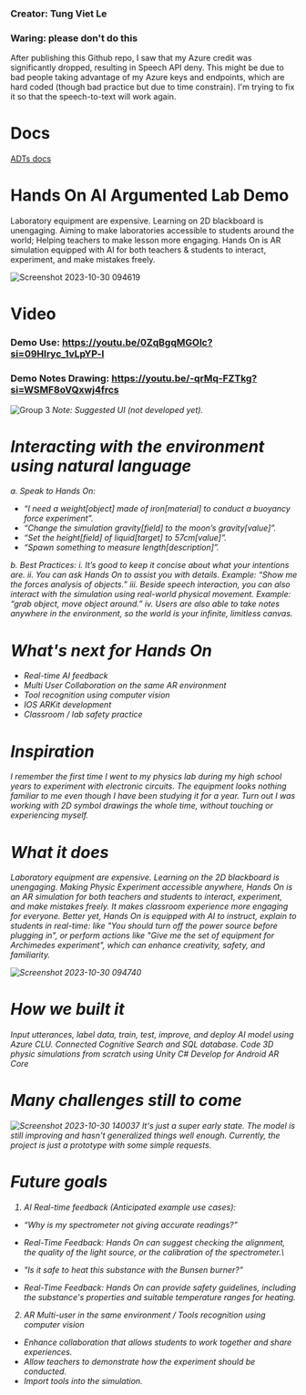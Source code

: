 ### Creator: Tung Viet Le
### Waring: please don't do this
After publishing this Github repo, I saw that my Azure credit was significantly dropped, resulting in Speech API deny. This might be due to bad people taking advantage of my Azure keys and endpoints, which are hard coded (though bad practice but due to time constrain). I'm trying to fix it so that the speech-to-text will work again. 

# Docs

[ADTs docs](https://github.com/TungVietLe/HandsOn/blob/main/ADT.md)


# Hands On AI Argumented Lab Demo
Laboratory equipment are expensive. Learning on 2D blackboard is unengaging. Aiming to make laboratories accessible to students around the world; Helping teachers to make lesson more engaging. Hands On is AR simulation equipped with AI for both teachers & students to interact, experiment, and make mistakes freely.

![Screenshot 2023-10-30 094619](https://github.com/TungVietLe/HandsOn/assets/99946449/417254ae-a0df-4f6d-afbb-72be4eff66b2)


# Video
### Demo Use: https://youtu.be/0ZqBgqMGOlc?si=09HIryc_1vLpYP-l
### Demo Notes Drawing: https://youtu.be/-qrMq-FZTkg?si=WSMF8oVQxwj4frcs

![Group 3](https://github.com/TungVietLe/HandsOn/assets/99946449/73a44b9e-21be-490c-972d-8c47ef39c58c)
<em>Note: Suggested UI (not developed yet).<em>

# Interacting with the environment using natural language
a. Speak to Hands On:
- “I need a weight[object] made of iron[material] to conduct a buoyancy
force experiment”.
- “Change the simulation gravity[field] to the moon’s gravity[value]”.
- “Set the height[field] of liquid[target] to 57cm[value]”.
- “Spawn something to measure length[description]”.

b. Best Practices:
i. It’s good to keep it concise about what your intentions are.
ii. You can ask Hands On to assist you with details. Example: “Show me
the forces analysis of objects.”
iii. Beside speech interaction, you can also interact with the simulation
using real-world physical movement. Example: “grab object, move
object around.”
iv. Users are also able to take notes anywhere in the environment, so the
world is your infinite, limitless canvas.

# What's next for Hands On
- Real-time AI feedback
- Multi User Collaboration on the same AR environment
- Tool recognition using computer vision
- IOS ARKit development
- Classroom / lab safety practice

# Inspiration
I remember the first time I went to my physics lab during my high school years to experiment with electronic circuits. The equipment looks nothing familiar to me even though I have been studying it for a year. Turn out I was working with 2D symbol drawings the whole time, without touching or experiencing myself.

# What it does
Laboratory equipment are expensive. Learning on the 2D blackboard is unengaging. Making Physic Experiment accessible anywhere, Hands On is an AR simulation for both teachers and students to interact, experiment, and make mistakes freely. It makes classroom experience more engaging for everyone. Better yet, Hands On is equipped with AI to instruct, explain to students in real-time: like "You should turn off the power source before plugging in", or perform actions like "Give me the set of equipment for Archimedes experiment", which can enhance creativity, safety, and familiarity.


![Screenshot 2023-10-30 094740](https://github.com/TungVietLe/HandsOn/assets/99946449/7bd3e593-048c-4d37-b5f2-1783798e9a94)

# How we built it
Input utterances, label data, train, test, improve, and deploy AI model using Azure CLU.
Connected Cognitive Search and SQL database.
Code 3D physic simulations from scratch using Unity C#
Develop for Android AR Core

# Many challenges still to come
![Screenshot 2023-10-30 140037](https://github.com/TungVietLe/HandsOn/assets/99946449/d3d547d4-d10c-4dba-bd61-728abf012ea6)
It's just a super early state. The model is still improving and hasn't generalized things well enough. Currently, the project is just a prototype with some simple requests. 

# Future goals
1. AI Real-time feedback (Anticipated example use cases):
- “Why is my spectrometer not giving accurate readings?”
- Real-Time Feedback: Hands On can suggest checking the alignment,
the quality of the light source, or the calibration of the spectrometer.\

- "Is it safe to heat this substance with the Bunsen burner?"
- Real-Time Feedback: Hands On can provide safety guidelines,
including the substance's properties and suitable temperature ranges
for heating.

2. AR Multi-user in the same environment / Tools recognition
using computer vision
- Enhance collaboration that allows students to work together and share
experiences.
- Allow teachers to demonstrate how the experiment should be conducted.
- Import tools into the simulation.
